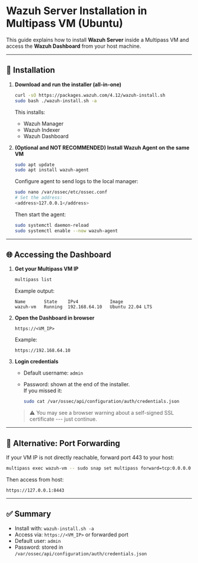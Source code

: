 # Wazuh Server Installation in Multipass VM (Ubuntu)

This guide explains how to install **Wazuh Server** inside a Multipass VM and access the **Wazuh Dashboard** from your host machine.

------------------------------------------------------------------------

## 🚀 Installation

1.  **Download and run the installer (all-in-one)**

    ``` bash
    curl -sO https://packages.wazuh.com/4.12/wazuh-install.sh
    sudo bash ./wazuh-install.sh -a
    ```

    This installs:

    -   Wazuh Manager
    -   Wazuh Indexer
    -   Wazuh Dashboard

2.  **(Optional and NOT RECOMMENDED) Install Wazuh Agent on the same VM**

    ``` bash
    sudo apt update
    sudo apt install wazuh-agent
    ```

    Configure agent to send logs to the local manager:

    ``` bash
    sudo nano /var/ossec/etc/ossec.conf
    # Set the address:
    <address>127.0.0.1</address>
    ```

    Then start the agent:

    ``` bash
    sudo systemctl daemon-reload
    sudo systemctl enable --now wazuh-agent
    ```

------------------------------------------------------------------------

## 🌐 Accessing the Dashboard

1.  **Get your Multipass VM IP**

    ``` bash
    multipass list
    ```

    Example output:

        Name       State    IPv4            Image
        wazuh-vm   Running  192.168.64.10   Ubuntu 22.04 LTS

2.  **Open the Dashboard in browser**

        https://<VM_IP>

    Example:

        https://192.168.64.10

3.  **Login credentials**

    -   Default username: `admin`

    -   Password: shown at the end of the installer.\
        If you missed it:

        ``` bash
        sudo cat /var/ossec/api/configuration/auth/credentials.json
        ```

    > ⚠️ You may see a browser warning about a self-signed SSL
    > certificate --- just continue.

------------------------------------------------------------------------

## 🔄 Alternative: Port Forwarding

If your VM IP is not directly reachable, forward port 443 to your host:

``` bash
multipass exec wazuh-vm -- sudo snap set multipass forward=tcp:0.0.0.0:8443:443
```

Then access from host:

    https://127.0.0.1:8443

------------------------------------------------------------------------

## ✅ Summary

-   Install with: `wazuh-install.sh -a`
-   Access via: `https://<VM_IP>` or forwarded port
-   Default user: `admin`
-   Password: stored in
    `/var/ossec/api/configuration/auth/credentials.json`
